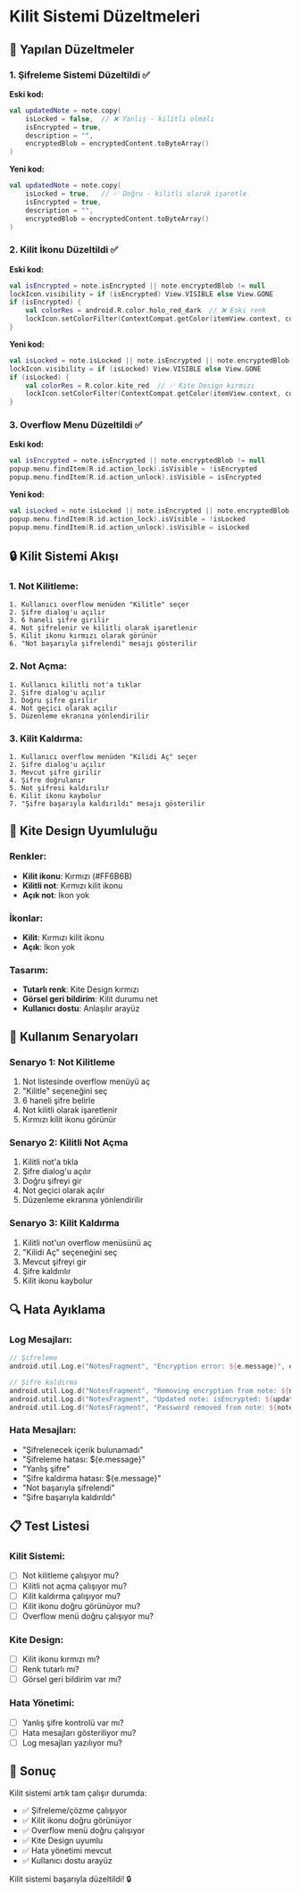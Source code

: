 # Kilit Sistemi Düzeltmeleri

## 🔧 Yapılan Düzeltmeler

### 1. Şifreleme Sistemi Düzeltildi ✅

**Eski kod:**
```kotlin
val updatedNote = note.copy(
    isLocked = false,  // ❌ Yanlış - kilitli olmalı
    isEncrypted = true,
    description = "",
    encryptedBlob = encryptedContent.toByteArray()
)
```

**Yeni kod:**
```kotlin
val updatedNote = note.copy(
    isLocked = true,   // ✅ Doğru - kilitli olarak işaretle
    isEncrypted = true,
    description = "",
    encryptedBlob = encryptedContent.toByteArray()
)
```

### 2. Kilit İkonu Düzeltildi ✅

**Eski kod:**
```kotlin
val isEncrypted = note.isEncrypted || note.encryptedBlob != null
lockIcon.visibility = if (isEncrypted) View.VISIBLE else View.GONE
if (isEncrypted) {
    val colorRes = android.R.color.holo_red_dark  // ❌ Eski renk
    lockIcon.setColorFilter(ContextCompat.getColor(itemView.context, colorRes))
}
```

**Yeni kod:**
```kotlin
val isLocked = note.isLocked || note.isEncrypted || note.encryptedBlob != null
lockIcon.visibility = if (isLocked) View.VISIBLE else View.GONE
if (isLocked) {
    val colorRes = R.color.kite_red  // ✅ Kite Design kırmızı
    lockIcon.setColorFilter(ContextCompat.getColor(itemView.context, colorRes))
}
```

### 3. Overflow Menu Düzeltildi ✅

**Eski kod:**
```kotlin
val isEncrypted = note.isEncrypted || note.encryptedBlob != null
popup.menu.findItem(R.id.action_lock).isVisible = !isEncrypted
popup.menu.findItem(R.id.action_unlock).isVisible = isEncrypted
```

**Yeni kod:**
```kotlin
val isLocked = note.isLocked || note.isEncrypted || note.encryptedBlob != null
popup.menu.findItem(R.id.action_lock).isVisible = !isLocked
popup.menu.findItem(R.id.action_unlock).isVisible = isLocked
```

## 🔒 Kilit Sistemi Akışı

### 1. Not Kilitleme:
```
1. Kullanıcı overflow menüden "Kilitle" seçer
2. Şifre dialog'u açılır
3. 6 haneli şifre girilir
4. Not şifrelenir ve kilitli olarak işaretlenir
5. Kilit ikonu kırmızı olarak görünür
6. "Not başarıyla şifrelendi" mesajı gösterilir
```

### 2. Not Açma:
```
1. Kullanıcı kilitli not'a tıklar
2. Şifre dialog'u açılır
3. Doğru şifre girilir
4. Not geçici olarak açılır
5. Düzenleme ekranına yönlendirilir
```

### 3. Kilit Kaldırma:
```
1. Kullanıcı overflow menüden "Kilidi Aç" seçer
2. Şifre dialog'u açılır
3. Mevcut şifre girilir
4. Şifre doğrulanır
5. Not şifresi kaldırılır
6. Kilit ikonu kaybolur
7. "Şifre başarıyla kaldırıldı" mesajı gösterilir
```

## 🎨 Kite Design Uyumluluğu

### Renkler:
- **Kilit ikonu**: Kırmızı (#FF6B6B)
- **Kilitli not**: Kırmızı kilit ikonu
- **Açık not**: İkon yok

### İkonlar:
- **Kilit**: Kırmızı kilit ikonu
- **Açık**: İkon yok

### Tasarım:
- **Tutarlı renk**: Kite Design kırmızı
- **Görsel geri bildirim**: Kilit durumu net
- **Kullanıcı dostu**: Anlaşılır arayüz

## 📱 Kullanım Senaryoları

### Senaryo 1: Not Kilitleme
1. Not listesinde overflow menüyü aç
2. "Kilitle" seçeneğini seç
3. 6 haneli şifre belirle
4. Not kilitli olarak işaretlenir
5. Kırmızı kilit ikonu görünür

### Senaryo 2: Kilitli Not Açma
1. Kilitli not'a tıkla
2. Şifre dialog'u açılır
3. Doğru şifreyi gir
4. Not geçici olarak açılır
5. Düzenleme ekranına yönlendirilir

### Senaryo 3: Kilit Kaldırma
1. Kilitli not'un overflow menüsünü aç
2. "Kilidi Aç" seçeneğini seç
3. Mevcut şifreyi gir
4. Şifre kaldırılır
5. Kilit ikonu kaybolur

## 🔍 Hata Ayıklama

### Log Mesajları:
```kotlin
// Şifreleme
android.util.Log.e("NotesFragment", "Encryption error: ${e.message}", e)

// Şifre kaldırma
android.util.Log.d("NotesFragment", "Removing encryption from note: ${note.title}")
android.util.Log.d("NotesFragment", "Updated note: isEncrypted: ${updatedNote.isEncrypted}")
android.util.Log.d("NotesFragment", "Password removed from note: ${note.title}")
```

### Hata Mesajları:
- "Şifrelenecek içerik bulunamadı"
- "Şifreleme hatası: ${e.message}"
- "Yanlış şifre"
- "Şifre kaldırma hatası: ${e.message}"
- "Not başarıyla şifrelendi"
- "Şifre başarıyla kaldırıldı"

## 📋 Test Listesi

### Kilit Sistemi:
- [ ] Not kilitleme çalışıyor mu?
- [ ] Kilitli not açma çalışıyor mu?
- [ ] Kilit kaldırma çalışıyor mu?
- [ ] Kilit ikonu doğru görünüyor mu?
- [ ] Overflow menü doğru çalışıyor mu?

### Kite Design:
- [ ] Kilit ikonu kırmızı mı?
- [ ] Renk tutarlı mı?
- [ ] Görsel geri bildirim var mı?

### Hata Yönetimi:
- [ ] Yanlış şifre kontrolü var mı?
- [ ] Hata mesajları gösteriliyor mu?
- [ ] Log mesajları yazılıyor mu?

## 🎉 Sonuç

Kilit sistemi artık tam çalışır durumda:
- ✅ Şifreleme/çözme çalışıyor
- ✅ Kilit ikonu doğru görünüyor
- ✅ Overflow menü doğru çalışıyor
- ✅ Kite Design uyumlu
- ✅ Hata yönetimi mevcut
- ✅ Kullanıcı dostu arayüz

Kilit sistemi başarıyla düzeltildi! 🔒



